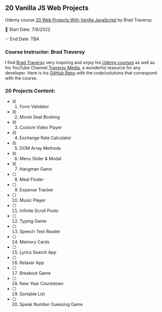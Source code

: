 ## 20 Vanilla JS Web Projects

Udemy course [20 Web Projects With Vanilla JavaScript](https://www.udemy.com/share/102yzo3@FY2h-uo6qgoGK234_plKjwCBWZ9m5x82pz-jn3adSLlq3Miii-OYUqtM6InpTpk4pg==/) by Brad Traversy.

:round_pushpin: Start Date: 7/8/2022

:white_check_mark: End Date: TBA

### Course Instructor: Brad Traversy

I find [Brad Traversy](https://www.traversymedia.com/) very inspiring and enjoy his [Udemy courses](https://www.udemy.com/user/brad-traversy/) as well as his YouTube Channel [Traversy Media](https://www.youtube.com/c/TraversyMedia), a wonderful resource for any developer.
Here is his [GitHub Repo](https://github.com/bradtraversy/vanillawebprojects) with the code/solutions that correspond with the course.

### 20 Projects Content:

- [x] 1. Form Validator
- [x] 2. Movie Seat Booking
- [x] 3. Custom Video Player
- [x] 4. Exchange Rate Calculator
- [x] 5. DOM Array Methods
- [x] 6. Menu Slider & Modal
- [x] 7. Hangman Game
- [ ] 8. Meal Finder
- [ ] 9. Expense Tracker
- [ ] 10. Music Player
- [ ] 11. Infinite Scroll Posts
- [ ] 12. Typing Game
- [ ] 13. Speech Text Reader
- [ ] 14. Memory Cards
- [ ] 15. Lyrics Search App
- [ ] 16. Relaxer App
- [ ] 17. Breakout Game
- [ ] 18. New Year Countdown
- [ ] 19. Sortable List
- [ ] 20. Speak Number Guessing Game

